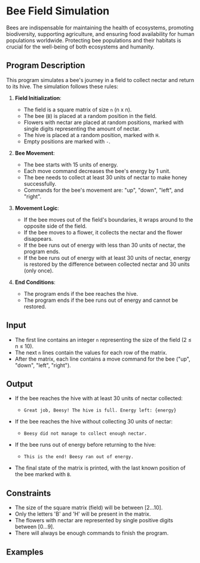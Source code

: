 
# Bee Field Simulation

Bees are indispensable for maintaining the health of ecosystems, promoting biodiversity, supporting agriculture, and ensuring food availability for human populations worldwide. Protecting bee populations and their habitats is crucial for the well-being of both ecosystems and humanity.

## Program Description

This program simulates a bee's journey in a field to collect nectar and return to its hive. The simulation follows these rules:

1. **Field Initialization**:
   - The field is a square matrix of size `n` (n x n).
   - The bee (`B`) is placed at a random position in the field.
   - Flowers with nectar are placed at random positions, marked with single digits representing the amount of nectar.
   - The hive is placed at a random position, marked with `H`.
   - Empty positions are marked with `-`.

2. **Bee Movement**:
   - The bee starts with 15 units of energy.
   - Each move command decreases the bee's energy by 1 unit.
   - The bee needs to collect at least 30 units of nectar to make honey successfully.
   - Commands for the bee's movement are: "up", "down", "left", and "right".

3. **Movement Logic**:
   - If the bee moves out of the field's boundaries, it wraps around to the opposite side of the field.
   - If the bee moves to a flower, it collects the nectar and the flower disappears.
   - If the bee runs out of energy with less than 30 units of nectar, the program ends.
   - If the bee runs out of energy with at least 30 units of nectar, energy is restored by the difference between collected nectar and 30 units (only once).

4. **End Conditions**:
   - The program ends if the bee reaches the hive.
   - The program ends if the bee runs out of energy and cannot be restored.

## Input

- The first line contains an integer `n` representing the size of the field (2 ≤ n ≤ 10).
- The next `n` lines contain the values for each row of the matrix.
- After the matrix, each line contains a move command for the bee ("up", "down", "left", "right").

## Output

- If the bee reaches the hive with at least 30 units of nectar collected:
  - `Great job, Beesy! The hive is full. Energy left: {energy}`
- If the bee reaches the hive without collecting 30 units of nectar:
  - `Beesy did not manage to collect enough nectar.`
- If the bee runs out of energy before returning to the hive:
  - `This is the end! Beesy ran out of energy.`

- The final state of the matrix is printed, with the last known position of the bee marked with `B`.

## Constraints

- The size of the square matrix (field) will be between [2…10].
- Only the letters 'B' and 'H' will be present in the matrix.
- The flowers with nectar are represented by single positive digits between [0…9].
- There will always be enough commands to finish the program.

## Examples





 

